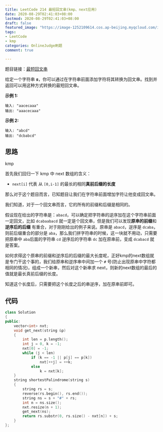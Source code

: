 ```yaml
---
title: LeetCode 214 最短回文串(kmp、next应用)
date: 2020-08-29T02:41:03+08:00
lastmod: 2020-08-29T02:41:03+08:00
draft: false
featured_image: "https://image-1252109614.cos.ap-beijing.myqcloud.com/img/20210508201223.png"
tags:
- LeetCode
- kmp
categories: OnlineJudge刷题
comment: true

---
```


题目链接：[最短回文串](https://leetcode-cn.com/problems/shortest-palindrome/)

给定一个字符串 ***s***，你可以通过在字符串前面添加字符将其转换为回文串。找到并返回可以用这种方式转换的最短回文串。

**示例 1:**

```
输入: "aacecaaa"
输出: "aaacecaaa"
```

**示例 2:**

```
输入: "abcd"
输出: "dcbabcd"
```

## 思路

kmp

首先我们回归一下 kmp 中 next 数组的含义：

- `next[i]` 代表 从 `[0,i-1]` 的最长的相同**真前后缀的长度**

那么对于这个题目而言，已知题目让我们在字符串前面增加字符让他变成回文串。

我们知道，对于一个回文串而言，它的所有的前缀和后缀是相同的。

假设现在给出的字符串是：`abacd`，可以确定把字符串的逆序加在这个字符串前面一定回文，比如 `dcabaabacd` 就一定是个回文串，但是我们可以发现**原串的前缀**和**逆序后的后缀** 有重合，对于刚刚给出的例子来说。原串是 `abacd`，逆序是 `dcaba`，则前后缀重合的部分是 `aba`，那么我们拼字符串的时候，这一块就不用动，只需要把原串中 `aba`后面的字符串 `cd` 逆序后的字符串 `dc` 加在原串前，变成 `dcabacd` 就是答案。

如何求得这个原串的前缀和逆序后的后缀的最大长度呢，正好kmp的next数组就是专门干这个事的，我们给原串和逆序串中间加一个 `#` 号(防止出现原串中字符都相同的情况)，组成一个新串，然后对这个新串求 next，则新的next数组的最后的值就是最长真前后缀的长度。

知道这个长度后，只需要把这个长度之后的串逆序，加在原串前即可。

## 代码

```cpp
class Solution
{
public:
    vector<int> nxt;
    void get_next(string &p)
    {
        int len = p.length();
        int j = 0, k = -1;
        nxt[0] = -1;
        while (j < len)
            if (k == -1 || p[j] == p[k])
                nxt[++j] = ++k;
            else
                k = nxt[k];
    }
    string shortestPalindrome(string s)
    {
        string rs = s;
        reverse(rs.begin(), rs.end());
        string ns = s + "#" + rs;
        int n = ns.size();
        nxt.resize(n + 1);
        get_next(ns);
        return rs.substr(0, rs.size() - nxt[n]) + s;
    }
};
```

